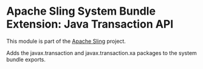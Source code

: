 # Apache Sling System Bundle Extension: Java Transaction API

This module is part of the [Apache Sling](https://sling.apache.org) project.

Adds the javax.transaction and javax.transaction.xa packages to the system
bundle exports.
